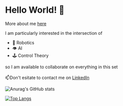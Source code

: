 # Hello World! :wave:

More about me [here](https://em-ni.github.io/)

I am particularly interested in the intersection of 
* :robot: Robotics
* :eye: AI 
* :joystick: Control Theory 


so I am available to collaborate on everything in this set <br/> <br/>
:mailbox:Don't esitate to contact me on [LinkedIn](https://www.linkedin.com/in/emanuelenicotra/) 

![Anurag's GitHub stats](https://github-readme-stats.vercel.app/api?username=em-ni&show_icons=true&theme=tokyonight)

[![Top Langs](https://github-readme-stats.vercel.app/api/top-langs/?username=em-ni&layout=compact&theme=tokyonight)](https://github.com/anuraghazra/github-readme-stats)
